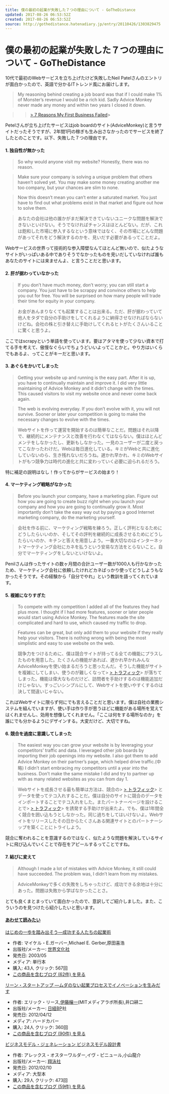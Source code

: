 ```yaml
---
title: 僕の最初の起業が失敗した７つの理由について - GoTheDistance
updated: 2017-08-26 06:53:52Z
created: 2017-08-26 06:53:52Z
source: http://gothedistance.hatenadiary.jp/entry/20110426/1303829475
---
```


# 僕の最初の起業が失敗した７つの理由について - GoTheDistance

10代で最初のWebサービスを立ち上げたけど失敗したNeil Patelさんのエントリが面白かったので、英語で分かるITトレンド風にお届けします。

>

> My reasoning behind creating a job board was that if I could make 1% of Monster’s revenue I would be a rich kid. Sadly Advice Monkey never made any money and within two years I closed it down.

>   > [> 7 Reasons My First Business Failed](http://www.quicksprout.com/2009/01/25/7-reasons-my-first-business-failed/)>

Petelさんが立ち上げたサービスはjob boardのサイト(AdviceMonkey)と言うサイトだったそうですが、2年間1円の稼ぎも生み出さなかったのでサービスを終了したとのことです。以下、失敗した７つの理由です。

#### 1. 独自性が無かった

>
> So why would anyone visit my website? Honestly, there was no reason.

> Make sure your company is solving a unique problem that others haven’t solved yet. You may make some money creating another me too company, but your chances are slim to none.

> Now this doesn’t mean you can’t enter a saturated market. You just have to find out what problems exist in that market and figure out how to solve them.

> あなたの会社は他の誰かがまだ解決できていないユニークな問題を解決できないといけない。そうでなければチャンスはほとんどない。だが、これは飽和した市場に参入するなという意味ではなく、その市場にどんな問題があってそれをどう解決するのかを、見いだす必要があるってことだよ。

>

Webサービスの世界って技術的な参入障壁なんてほとんど無いので、似たようなサイトがいっぱいある中でありそうでなかったものを見いだしていなければ誰もあなたのサイトには来ませんよ、と言うことだと思います。

#### 2. 肝が据わっていなかった

>

> If you don’t have much money, don’t worry; you can still start a company. You just have to be scrappy and convince others to help you out for free. You will be surprised on how many people will trade their time for equity in your company.

> お金があんまりなくても起業することは出来る。ただ、肝が据わっていて他人をタダで自分の手助けをしてくれるように納得させなければならないけどね。会社の株と引き替えに手助けしてくれるヒトがたくさんいることに驚くと思うよ。

>

ここではscrapyという単語を使っています。要はアタマを使って少ない資本で打てる手を考えて、傲慢なぐらいでちょうどいいよってことかと。やり方はいくらでもあるよ、ってことがキーだと思います。

#### 3. あぐらをかいてしまった

>

> Getting your website up and running is the easy part. After it is up, you have to continually maintain and improve it. I did very little maintaining of Advice Monkey and it didn’t change with the times. This caused visitors to visit my website once and never come back again.

> The web is evolving everyday. If you don’t evolve with it, you will not survive. Sooner or later your competition is going to make the necessary changes to evolve with the times.

> Webサイトを作って運営を開始するのは簡単なことだ。問題はそれ以降で、継続的にメンテナンスと改善を行わなくてはならない。僕はほとんどメンテをしなかったし、更新もしなかった。一見のユーザーが二度と戻ってこなかったわけだ。Webは毎日進化している。キミがWebと共に進化していないのら、生き残れないだろうね。遅かれ早かれ、キミのWebサイトがもつ競争力は時代の進化と共に変わっていく必要に迫られるだろう。

>
特に補足の説明はなし！作ってからがサービスの始まり！

#### 4. マーケティング戦略がなかった

>

> Before you launch your company, have a marketing plan. Figure out how you are going to create buzz right when you launch your company and how you are going to continually grow it. Most importantly don’t take the easy way out by paying a good Internet marketing company, do the marketing yourself.

> 会社を作る前に、マーケティング戦略を練ろう。正しく評判となるためにどうしたらいいのか、そしてその評判を継続的に成長させるためにどうしたらいいのか、キチンと答えを用意しよう。一番大切なのはインターネットマーケティング会社にカネを払うという安易な方法をとらないこと。自分でマーケティングをしないといけないよ。

>

Penilさんは作ったサイトの数ヶ月間の合計ユーザー数が1000人も行かなかったため、マーケティング会社に依頼したけれどカネばっかり使ってどうしようもなかったそうです。その経験から「自分でやれ」という教訓を語ってくれています。

#### 5. 複雑になりすぎた

>

> To compete with my competition I added all of the features they had plus more. I thought if I had more features, sooner or later people would start using Advice Monkey. The features made the site complicated and hard to use, which caused my traffic to drop.

> Features can be great, but only add them to your website if they really help your visitors. There is nothing wrong with being the most simplistic and easy to use website on the web.

> 競争力をつけるために、僕は競合サイトが持ってる全ての機能にプラスしたものを用意した。たくさんの機能があれば、遅かれ早かれみんなAdviceMonkeyを使い始まるだろうと思ったんだ。そうした機能がサイトを複雑にしてしまい、使うのが難しくなって> [> トラフィック](http://d.hatena.ne.jp/keyword/%A5%C8%A5%E9%A5%D5%A5%A3%A5%C3%A5%AF)> が落ちてしまった。機能は偉大なものだけど、訪問者を手助けするのは機能追加だけじゃない。すっごいシンプルにして、Webサイトを使いやすくするのは決して間違いじゃない。

>

これはWebサイトに限らず何にでも言えることだと思います。僕は自社の業務システムを組んでいますが、使い手は作り手が思うほどに機能がある場所を覚えてはくれませんし、効用を想像してくれません。「ここは何をする場所なのか」を誰にでも分かるようにデザインする。大変だけど、大切ですね。

#### 6. 競合を過度に意識してしまった

>

> The easiest way you can grow your website is by leveraging your competitors’ traffic and data. I leveraged other job boards by importing their job openings into my website. I also got them to add Advice Monkey on their partner’s page, which helped drive traffic.(中略) I didn’t start embracing my competitors until a year into the business. Don’t make the same mistake I did and try to partner up with as many related websites as you can from day 1.

> Webサイトを成長させる最も簡単は方法は、競合の> [> トラフィック](http://d.hatena.ne.jp/keyword/%A5%C8%A5%E9%A5%D5%A5%A3%A5%C3%A5%AF)> とデータを使ってテコ入れすることだ。僕は自分のサイトに競合のデータをインポートすることでテコ入れをした。またパートナーページを設けることで> [> トラフィック](http://d.hatena.ne.jp/keyword/%A5%C8%A5%E9%A5%D5%A5%A3%A5%C3%A5%AF)> を誘発する手助けが出来たよ。でも、僕は1年間全く競合を囲い込もうとしなかった。同じ過ちをしてはいけないよ。Webサイトをリリースしたその日からたくさんある関連サイトとのパートナーシップを築くことにトライしよう。

>
競合に奪われることを意識するのではなく、似たような問題を解決しているサイトに飛び込んでいくことで存在をアピールするってことですね。

#### 7. 結びに変えて

>

> Although I made a lot of mistakes with Advice Monkey, it still could have succeeded. The problem was, I didn’t learn from my mistakes.

> AdviceMonkeyで多くの失敗をしちゃったけど、成功できる余地は十分にあった。問題は失敗から学ばなかったことさ。
>
とても良くまとまっていて面白かったので、意訳してご紹介しました。また、こういうのを見つけたら紹介したいと思います。

#### [あわせて読みたい](http://d.hatena.ne.jp/keyword/%A4%A2%A4%EF%A4%BB%A4%C6%C6%C9%A4%DF%A4%BF%A4%A4)

[はじめの一歩を踏み出そう―成功する人たちの起業術](http://www.amazon.co.jp/exec/obidos/ASIN/4418036016/gothedistanc-22/)

- 作者: マイケル・E.ガーバー,Michael E. Gerber,原田喜浩
- 出版社/メーカー: [世界文化社](http://d.hatena.ne.jp/keyword/%C0%A4%B3%A6%CA%B8%B2%BD%BC%D2)
- 発売日: 2003/05
- メディア: 単行本
- 購入: 43人 クリック: 567回
- [この商品を含むブログ (62件) を見る](http://d.hatena.ne.jp/asin/4418036016/gothedistanc-22)

[リーン・スタートアップ ―ムダのない起業プロセスでイノベーションを生みだす](http://www.amazon.co.jp/exec/obidos/ASIN/4822248976/gothedistanc-22/)

- 作者: エリック・リース,[伊藤穣一](http://d.hatena.ne.jp/keyword/%B0%CB%C6%A3%BE%F7%B0%EC)(MITメディアラボ所長),井口耕二
- 出版社/メーカー: [日経BP](http://d.hatena.ne.jp/keyword/%C6%FC%B7%D0BP)社
- 発売日: 2012/04/12
- メディア: ハードカバー
- 購入: 24人 クリック: 360回
- [この商品を含むブログ (90件) を見る](http://d.hatena.ne.jp/asin/4822248976/gothedistanc-22)

[ビジネスモデル・ジェネレーション ビジネスモデル設計書](http://www.amazon.co.jp/exec/obidos/ASIN/4798122971/gothedistanc-22/)

- 作者: アレックス・オスターワルダー,イヴ・ピニュール,小山龍介
- 出版社/メーカー: [翔泳社](http://d.hatena.ne.jp/keyword/%E6%C6%B1%CB%BC%D2)
- 発売日: 2012/02/10
- メディア: 大型本
- 購入: 29人 クリック: 473回
- [この商品を含むブログ (59件) を見る](http://d.hatena.ne.jp/asin/4798122971/gothedistanc-22)